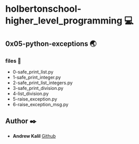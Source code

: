 # holbertonschool-higher_level_programming :computer:

## 0x05-python-exceptions :earth_asia:
### files :page_facing_up:
 * 0-safe_print_list.py
 * 1-safe_print_integer.py
 * 2-safe_print_list_integers.py
 * 3-safe_print_division.py
 * 4-list_division.py
 * 5-raise_exception.py
 * 6-raise_exception_msg.py


## Author :black_nib:
* **Andrew Kalil** [Github](https://github.com/AndrewKalil)
